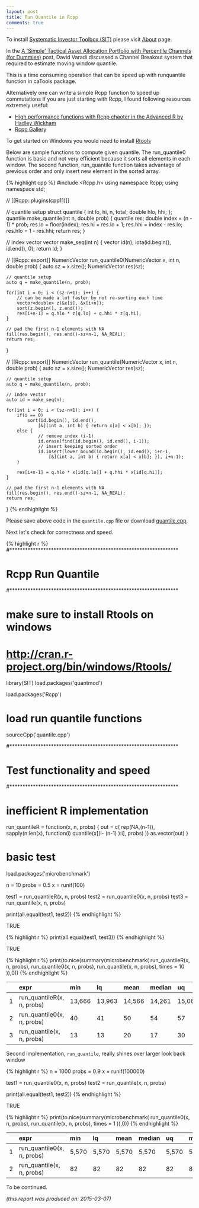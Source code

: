 ```yaml
---
layout: post
title: Run Quantile in Rcpp
comments: true
---
```



To install [Systematic Investor Toolbox (SIT)](https://github.com/systematicinvestor/SIT) please visit [About](/about) page.





In the [A 'Simple' Tactical Asset Allocation Portfolio with Percentile Channels (for Dummies)](https://cssanalytics.wordpress.com/2015/02/08/a-simple-tactical-asset-allocation-portfolio-with-percentile-channels-for-dummies/)
post, David Varadi discussed a Channel Breakout system that required to estimate moving window quantile.

This is a time consuming operation that can be speed up with runquantile function in caTools package.

Alternatively one can write a simple Rcpp function to speed up commutations If you are just starting 
with Rcpp, I found following resources extremely useful:

* [High performance functions with Rcpp chaoter in the Advanced R by Hadley Wickham](http://adv-r.had.co.nz/Rcpp.html)
* [Rcpp Gallery](http://gallery.rcpp.org/)

To get started on Windows you would need to install [Rtools](http://cran.r-project.org/bin/windows/Rtools/)

Below are sample functions to compute given quantile. The run_quantile0 function is basic and not
very efficient because it sorts all elements in each window. The second function, run_quantile
function takes advantage of previous order and only insert new element in the sorted array.

{% highlight cpp %}
#include <Rcpp.h>
using namespace Rcpp;
using namespace std;

// [[Rcpp::plugins(cpp11)]]

// quantile setup
struct quantile {
	int lo, hi, n, total;
	double hlo, hhi;
};
quantile make_quantile(int n, double prob) {
	quantile res;
	double index = (n - 1) * prob;
	res.lo = floor(index);
	res.hi = res.lo + 1;
	res.hhi = index - res.lo;
	res.hlo = 1 - res.hhi;
	return res;	
}

// index vector
vector<int> make_seq(int n) {
	vector<int> id(n);
	iota(id.begin(), id.end(), 0);
	return id;
}

// [[Rcpp::export]]
NumericVector run_quantile0(NumericVector x, int n, double prob) {
	auto sz = x.size();
	NumericVector res(sz);	
	
	// quantile setup
	auto q = make_quantile(n, prob);

	for(int i = 0; i < (sz-n+1); i++) {
		// can be made a lot faster by not re-sorting each time
		vector<double> z(&x[i], &x[i+n]);
		sort(z.begin(), z.end());    	
		res[i+n-1] = q.hlo * z[q.lo] + q.hhi * z[q.hi];  
	}
    
	// pad the first n-1 elements with NA
	fill(res.begin(), res.end()-sz+n-1, NA_REAL);
	return res;	
}

// [[Rcpp::export]]
NumericVector run_quantile(NumericVector x, int n, double prob) {
	auto sz = x.size();
	NumericVector res(sz);	
	
	// quantile setup
	auto q = make_quantile(n, prob);

	// index vector
	auto id = make_seq(n);
	
	for(int i = 0; i < (sz-n+1); i++) {
		if(i == 0)
			sort(id.begin(), id.end(), 
				[&](int a, int b) { return x[a] < x[b]; });
		else {
	    		// remove index (i-1)
		    	id.erase(find(id.begin(), id.end(), i-1));
		    	// insert keeping sorted order
	    		id.insert(lower_bound(id.begin(), id.end(), i+n-1, 
	    			[&](int a, int b) { return x[a] < x[b]; }), i+n-1);
		}    
		
		res[i+n-1] = q.hlo * x[id[q.lo]] + q.hhi * x[id[q.hi]];  
	}
    
	// pad the first n-1 elements with NA
	fill(res.begin(), res.end()-sz+n-1, NA_REAL);
	return res;	
}
{% endhighlight %}

Please save above code in the `quantile.cpp` file or download [quantile.cpp](/public/doc/quantile.cpp).

Next let's check for correctness and speed. 


{% highlight r %}
#*****************************************************************
# Rcpp Run Quantile
#*****************************************************************
# make sure to install Rtools on windows
# http://cran.r-project.org/bin/windows/Rtools/
library(SIT)
load.packages('quantmod')

load.packages('Rcpp')

# load run quantile functions
sourceCpp('quantile.cpp')

#*****************************************************************
# Test functionality and speed
#*****************************************************************
# inefficient R implementation
run_quantileR = function(x, n, probs) {
	out = c( rep(NA,(n-1)), sapply(n:len(x), function(i) quantile(x[(i- (n-1) ):i], probs) ))
	as.vector(out)
}	


# basic test
load.packages('microbenchmark')

n = 10
probs = 0.5
x = runif(100)

test1 = run_quantileR(x, n, probs)
test2 = run_quantile0(x, n, probs)
test3 = run_quantile(x, n, probs)

print(all.equal(test1, test2))
{% endhighlight %}



TRUE
    




{% highlight r %}
print(all.equal(test1, test3))
{% endhighlight %}



TRUE
    




{% highlight r %}
print(to.nice(summary(microbenchmark(
	run_quantileR(x, n, probs),
	run_quantile0(x, n, probs),
	run_quantile(x, n, probs),
	times = 10
)),0))
{% endhighlight %}



|   |expr                       |min    |lq     |mean   |median |uq     |max    |neval  |
|:--|:--------------------------|:------|:------|:------|:------|:------|:------|:------|
|1  |run_quantileR(x, n, probs) |13,666 |13,963 |14,566 |14,261 |15,060 |16,278 |    10 |
|2  |run_quantile0(x, n, probs) |    40 |    41 |    50 |    54 |    57 |    61 |    10 |
|3  |run_quantile(x, n, probs)  |    13 |    13 |    20 |    17 |    30 |    34 |    10 |
    

Second implementation, `run_quantile`, really shines over larger look back window


{% highlight r %}
n = 1000
probs = 0.9
x = runif(100000)

test1 = run_quantile0(x, n, probs)
test2 = run_quantile(x, n, probs)

print(all.equal(test1, test2))
{% endhighlight %}



TRUE
    




{% highlight r %}
print(to.nice(summary(microbenchmark(
	run_quantile0(x, n, probs),
	run_quantile(x, n, probs),
	times = 1
)),0))
{% endhighlight %}



|   |expr                       |min   |lq    |mean  |median |uq    |max   |neval |
|:--|:--------------------------|:-----|:-----|:-----|:------|:-----|:-----|:-----|
|1  |run_quantile0(x, n, probs) |5,570 |5,570 |5,570 |5,570  |5,570 |5,570 |    1 |
|2  |run_quantile(x, n, probs)  |   82 |   82 |   82 |   82  |   82 |   82 |    1 |
    

To be continued.


*(this report was produced on: 2015-03-07)*
